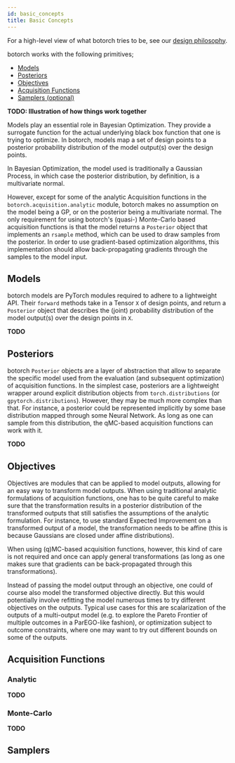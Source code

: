 ```yaml
---
id: basic_concepts
title: Basic Concepts
---
```


For a high-level view of what botorch tries to be, see our
[design philosophy](design_philosophy).

botorch works with the following primitives;
- [Models](#models)
- [Posteriors](#posteriors)
- [Objectives](#objectives)
- [Acquisition Functions](#acquisition-functions)
- [Samplers (optional)](#samplers)


**TODO: Illustration of how things work together**


Models play an essential role in Bayesian Optimization. They provide a surrogate
function for the actual underlying black box function that one is trying to
optimize. In botorch, models map a set of design points to a posterior
probability distribution of the model output(s) over the design points.

In Bayesian Optimization, the model used is traditionally a Gaussian Process,
in which case the posterior distribution, by definition, is a multivariate
normal.

However, except for some of the analytic Acquisition functions in the
`botorch.acquisition.analytic` module, botorch makes no assumption on the model
being a GP, or on the posterior being a multivariate normal.
The only requirement for using botorch's (quasi-) Monte-Carlo based acquisition
functions is that the model returns a `Posterior` object that implements an
`rsample` method, which can be used to draw samples from the posterior.
In order to use gradient-based optimization algorithms, this implementation
should allow back-propagating gradients through the samples to the model input.




## Models

botorch models are PyTorch modules required to adhere to a lightweight API.
Their `forward` methods take in a Tensor `X` of design points, and return a
`Posterior` object that describes the (joint) probability distribution of the
model output(s) over the design points in `X`.

**TODO**


## Posteriors

botorch `Posterior` objects are a layer of abstraction that allow to separate
the specific model used from the evaluation (and subsequent optimization) of
acquisition functions. In the simplest case, posteriors are a lightweight
wrapper around explicit distribution objects from `torch.distributions` (or
`gpytorch.distributions`). However, they may be much more complex than that.
For instance, a posterior could be represented implicitly by some base
distribution mapped through some Neural Network. As long as one can sample
from this distribution, the qMC-based acquisition functions can work with it.


**TODO**


## Objectives

Objectives are modules that can be applied to model outputs, allowing for an
easy way to transform model outputs. When using traditional analytic
formulations of acquisition functions, one has to be quite careful to make
sure that the transformation results in a posterior distribution of the
transformed outputs that still satisfies the assumptions of the analytic
formulation. For instance, to use standard Expected Improvement on a transformed
output of a model, the transformation needs to be affine (this is because
Gaussians are closed under affine distributions).

When using (q)MC-based acquisition functions, however, this kind of care is not
required and once can apply general transformations (as long as one makes sure
that gradients can be back-propagated through this transformations).

Instead of passing the model output through an objective, one could of course
also model the transformed objective directly. But this would potentially
involve refitting the model numerous times to try different objectives on the
outputs. Typical use cases for this are scalarization of the outputs of a
multi-output model (e.g. to explore the Pareto Frontier of multiple outcomes in
a ParEGO-like fashion), or optimization subject to outcome constraints,
where one may want to try out different bounds on some of the outputs.


## Acquisition Functions


### Analytic

**TODO**


### Monte-Carlo

**TODO**

## Samplers
